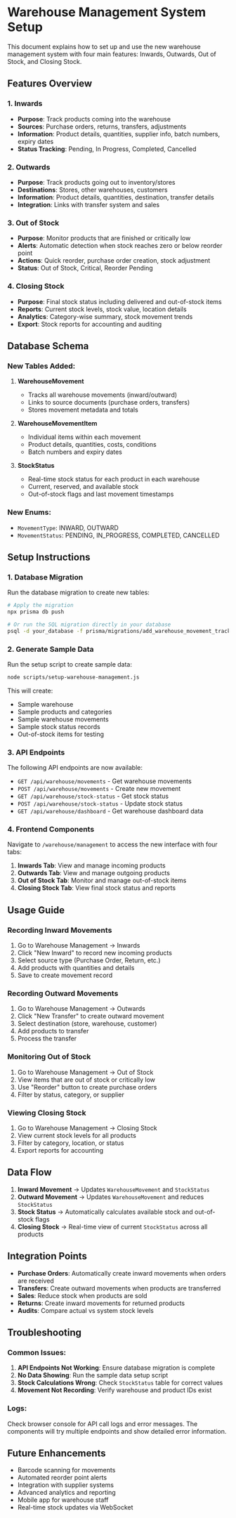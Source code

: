 # Warehouse Management System Setup

This document explains how to set up and use the new warehouse management system with four main features: Inwards, Outwards, Out of Stock, and Closing Stock.

## Features Overview

### 1. Inwards
- **Purpose**: Track products coming into the warehouse
- **Sources**: Purchase orders, returns, transfers, adjustments
- **Information**: Product details, quantities, supplier info, batch numbers, expiry dates
- **Status Tracking**: Pending, In Progress, Completed, Cancelled

### 2. Outwards  
- **Purpose**: Track products going out to inventory/stores
- **Destinations**: Stores, other warehouses, customers
- **Information**: Product details, quantities, destination, transfer details
- **Integration**: Links with transfer system and sales

### 3. Out of Stock
- **Purpose**: Monitor products that are finished or critically low
- **Alerts**: Automatic detection when stock reaches zero or below reorder point
- **Actions**: Quick reorder, purchase order creation, stock adjustment
- **Status**: Out of Stock, Critical, Reorder Pending

### 4. Closing Stock
- **Purpose**: Final stock status including delivered and out-of-stock items
- **Reports**: Current stock levels, stock value, location details
- **Analytics**: Category-wise summary, stock movement trends
- **Export**: Stock reports for accounting and auditing

## Database Schema

### New Tables Added:

1. **WarehouseMovement**
   - Tracks all warehouse movements (inward/outward)
   - Links to source documents (purchase orders, transfers)
   - Stores movement metadata and totals

2. **WarehouseMovementItem**
   - Individual items within each movement
   - Product details, quantities, costs, conditions
   - Batch numbers and expiry dates

3. **StockStatus**
   - Real-time stock status for each product in each warehouse
   - Current, reserved, and available stock
   - Out-of-stock flags and last movement timestamps

### New Enums:
- `MovementType`: INWARD, OUTWARD
- `MovementStatus`: PENDING, IN_PROGRESS, COMPLETED, CANCELLED

## Setup Instructions

### 1. Database Migration

Run the database migration to create new tables:

```bash
# Apply the migration
npx prisma db push

# Or run the SQL migration directly in your database
psql -d your_database -f prisma/migrations/add_warehouse_movement_tracking.sql
```

### 2. Generate Sample Data

Run the setup script to create sample data:

```bash
node scripts/setup-warehouse-management.js
```

This will create:
- Sample warehouse
- Sample products and categories
- Sample warehouse movements
- Sample stock status records
- Out-of-stock items for testing

### 3. API Endpoints

The following API endpoints are now available:

- `GET /api/warehouse/movements` - Get warehouse movements
- `POST /api/warehouse/movements` - Create new movement
- `GET /api/warehouse/stock-status` - Get stock status
- `POST /api/warehouse/stock-status` - Update stock status
- `GET /api/warehouse/dashboard` - Get warehouse dashboard data

### 4. Frontend Components

Navigate to `/warehouse/management` to access the new interface with four tabs:

1. **Inwards Tab**: View and manage incoming products
2. **Outwards Tab**: View and manage outgoing products  
3. **Out of Stock Tab**: Monitor and manage out-of-stock items
4. **Closing Stock Tab**: View final stock status and reports

## Usage Guide

### Recording Inward Movements

1. Go to Warehouse Management → Inwards
2. Click "New Inward" to record new incoming products
3. Select source type (Purchase Order, Return, etc.)
4. Add products with quantities and details
5. Save to create movement record

### Recording Outward Movements

1. Go to Warehouse Management → Outwards  
2. Click "New Transfer" to create outward movement
3. Select destination (store, warehouse, customer)
4. Add products to transfer
5. Process the transfer

### Monitoring Out of Stock

1. Go to Warehouse Management → Out of Stock
2. View items that are out of stock or critically low
3. Use "Reorder" button to create purchase orders
4. Filter by status, category, or supplier

### Viewing Closing Stock

1. Go to Warehouse Management → Closing Stock
2. View current stock levels for all products
3. Filter by category, location, or status
4. Export reports for accounting

## Data Flow

1. **Inward Movement** → Updates `WarehouseMovement` and `StockStatus`
2. **Outward Movement** → Updates `WarehouseMovement` and reduces `StockStatus`
3. **Stock Status** → Automatically calculates available stock and out-of-stock flags
4. **Closing Stock** → Real-time view of current `StockStatus` across all products

## Integration Points

- **Purchase Orders**: Automatically create inward movements when orders are received
- **Transfers**: Create outward movements when products are transferred
- **Sales**: Reduce stock when products are sold
- **Returns**: Create inward movements for returned products
- **Audits**: Compare actual vs system stock levels

## Troubleshooting

### Common Issues:

1. **API Endpoints Not Working**: Ensure database migration is complete
2. **No Data Showing**: Run the sample data setup script
3. **Stock Calculations Wrong**: Check `StockStatus` table for correct values
4. **Movement Not Recording**: Verify warehouse and product IDs exist

### Logs:

Check browser console for API call logs and error messages. The components will try multiple endpoints and show detailed error information.

## Future Enhancements

- Barcode scanning for movements
- Automated reorder point alerts
- Integration with supplier systems
- Advanced analytics and reporting
- Mobile app for warehouse staff
- Real-time stock updates via WebSocket
